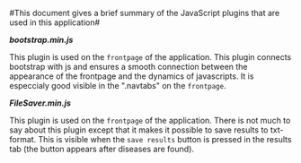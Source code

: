 #This document gives a brief summary of the JavaScript plugins that are used in this application#

***bootstrap.min.js***

This plugin is used on the ```frontpage``` of the application.
This plugin connects bootstrap with js and ensures a smooth connection between
the appearance of the frontpage and the dynamics of javascripts. It is especcialy good
visible in the ".navtabs" on the ```frontpage```.

***FileSaver.min.js***

This plugin is used on the ```frontpage``` of the application.
There is not much to say about this plugin except that it makes it possible to
save results to txt-format. This is visible when the ```save results``` button is pressed in the results tab
(the button appears after diseases are found).


